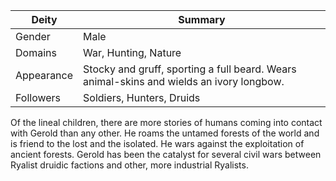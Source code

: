 Deity | Summary
-- | --
Gender | Male
Domains | War, Hunting, Nature
Appearance | Stocky and gruff, sporting a full beard. Wears animal-skins and wields an ivory longbow.
Followers | Soldiers, Hunters, Druids

Of the lineal children, there are more stories of humans coming into contact with Gerold than any other. He roams the untamed forests of the world and is friend to the lost and the isolated. He wars against the exploitation of ancient forests. Gerold has been the catalyst for several civil wars between Ryalist druidic factions and other, more industrial Ryalists.

